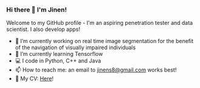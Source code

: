 ### Hi there 👋 I'm Jinen!

Welcome to my GitHub profile - I'm an aspiring penetration tester and data scientist. I also develop apps!

- 🔭 I’m currently working on real time image segmentation for the benefit of the navigation of visually impaired individuals
- 🌱 I’m currently learning Tensorflow
- 💻 I code in Python, C++ and Java
- 📫 How to reach me: an email to jinens8@gmail.com works best!
- 💾 My CV: [Here](https://drive.google.com/file/d/18AGLu_pcfBd9qrovg9MMAJNjaSU1qfqx/view?usp=sharing)!
